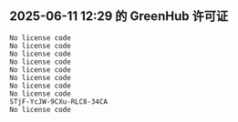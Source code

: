 ## 2025-06-11 12:29 的 GreenHub 许可证
```
No license code
No license code
No license code
No license code
No license code
No license code
No license code
No license code
STjF-YcJW-9CXu-RLC8-34CA
No license code
```
